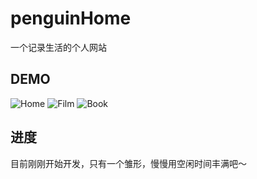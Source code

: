 # penguinHome

一个记录生活的个人网站


 ## DEMO
 
 ![Home](./assets/Iamge/Home.png)
 ![Film](./assets/Iamge/Film.png)
 ![Book](./assets/Iamge/Book.png)

## 进度

目前刚刚开始开发，只有一个雏形，慢慢用空闲时间丰满吧～
